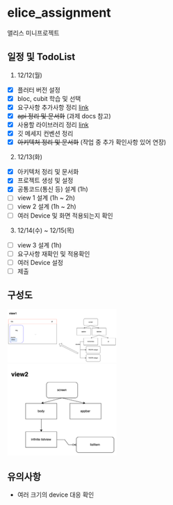 # elice_assignment
앨리스 미니프로젝트

## 일정 및 TodoList
1. 12/12(월)
- [x] 플러터 버전 설정
- [x] bloc, cubit 학습 및 선택
- [x] 요구사항 추가사항 정리 [link](https://github.com/KOREAparksh/elice_assignment/blob/main/documents/requirements.md)
- [x] ~~api 정리 및 문서화~~ (과제 docs 참고)
- [x] 사용할 라이브러리 정리 [link](https://github.com/KOREAparksh/elice_assignment/blob/main/documents/libraries.md)
- [x] 깃 메세지 컨벤션 정리
- [x] ~~아키텍처 정리 및 문서화~~ (작업 중 추가 확인사항 있어 연장)

2. 12/13(화)
- [x] 아키텍처 정리 및 문서화
- [x] 프로젝트 생성 및 설정
- [x] 공통코드(통신 등) 설계 (1h)
- [ ] view 1 설계 (1h ~ 2h)
- [ ] view 2 설계 (1h ~ 2h)
- [ ] 여러 Device 및 화면 적용되는지 확인

3. 12/14(수) ~ 12/15(목)
- [ ] view 3 설계 (1h)
- [ ] 요구사항 재확인 및 적용확인
- [ ] 여러 Device 설정
- [ ] 제출

## 구성도
<div>
<img src="https://raw.githubusercontent.com/KOREAparksh/elice_assignment/main/assets/view1_diagram.png" width="50%"></div>

<div>
<img src="https://raw.githubusercontent.com/KOREAparksh/elice_assignment/main/assets/view2_diagram.png" width="50%"></div>



## 유의사항
- 여러 크기의 device 대응 확인
